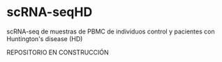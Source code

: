 # scRNA-seqHD
scRNA-seq de muestras de PBMC de individuos control y pacientes con Huntington's disease (HD)

REPOSITORIO EN CONSTRUCCIÓN
